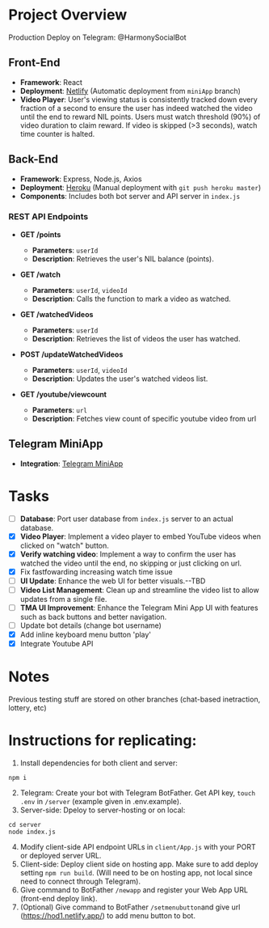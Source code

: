 # Project Overview

Production Deploy on Telegram: @HarmonySocialBot

## Front-End
- **Framework**: React
- **Deployment**: [Netlify](https://hod1.netlify.app/) (Automatic deployment from `miniApp` branch)
- **Video Player**: User's viewing status is consistently tracked down every fraction of a second to ensure the user has indeed watched the video until the end to reward NIL points. Users must watch threshold (90%) of video duration to claim reward. If video is skipped (>3 seconds), watch time counter is halted.

## Back-End
- **Framework**: Express, Node.js, Axios
- **Deployment**: [Heroku](https://hod1-a52bc53a961e.herokuapp.com/) (Manual deployment with `git push heroku master`)
- **Components**: Includes both bot server and API server in `index.js`

### REST API Endpoints

- **GET /points**
  - **Parameters**: `userId`
  - **Description**: Retrieves the user's NIL balance (points).

- **GET /watch**
  - **Parameters**: `userId`, `videoId`
  - **Description**: Calls the function to mark a video as watched.

- **GET /watchedVideos**
  - **Parameters**: `userId`
  - **Description**: Retrieves the list of videos the user has watched.

- **POST /updateWatchedVideos**
  - **Parameters**: `userId`, `videoId`
  - **Description**: Updates the user's watched videos list.
 
- **GET /youtube/viewcount**
  - **Parameters**: `url`
  - **Description**: Fetches view count of specific youtube video from url

## Telegram MiniApp
- **Integration**: [Telegram MiniApp](https://t.me/HarmonyLotteryBot/hod1app)

# Tasks
- [ ] **Database**: Port user database from `index.js` server to an actual database.
- [x] **Video Player**: Implement a video player to embed YouTube videos when clicked on "watch" button.
- [x] **Verify watching video**: Implement a way to confirm the user has watched the video until the end, no skipping or just clicking on url.
- [x] Fix fastfowarding increasing watch time issue
- [ ] **UI Update**: Enhance the web UI for better visuals.--TBD
- [ ] **Video List Management**: Clean up and streamline the video list to allow updates from a single file.
- [ ] **TMA UI Improvement**: Enhance the Telegram Mini App UI with features such as back buttons and better navigation.
- [ ] Update bot details (change bot username)
- [x] Add inline keyboard menu button 'play'
- [x] Integrate Youtube API

# Notes
Previous testing stuff are stored on other branches (chat-based inetraction, lottery, etc)

# Instructions for replicating:
1. Install dependencies for both client and server:
```
npm i
```
2. Telegram: Create your bot with Telegram BotFather. Get API key, `touch .env` in `/server` (example given in .env.example). 
3. Server-side: Dpeloy to server-hosting or on local:
```
cd server
node index.js
```
4. Modify client-side API endpoint URLs in `client/App.js` with your PORT or deployed server URL.
5. Client-side: Deploy client side on hosting app. Make sure to add deploy setting `npm run build`. (Will need to be on hosting app, not local since need to connect through Telegram).
6. Give command to BotFather `/newapp` and register your Web App URL (front-end deploy link).
7. (Optional) Give command to BotFather `/setmenubutton`and give url (https://hod1.netlify.app/) to add menu button to bot.

